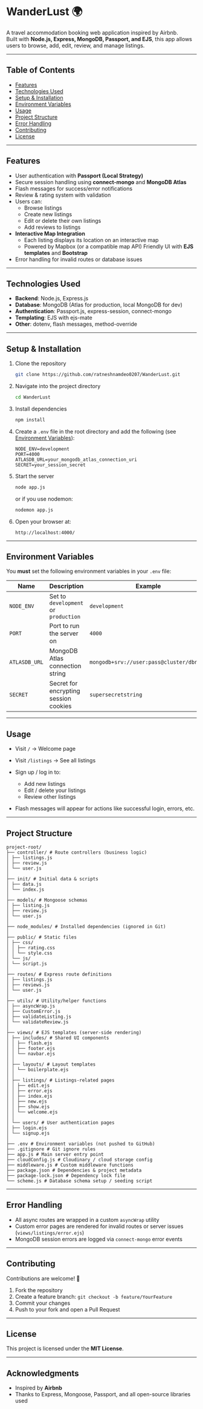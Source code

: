 # WanderLust 🌍

A travel accommodation booking web application inspired by Airbnb.  
Built with **Node.js, Express, MongoDB, Passport, and EJS**, this app allows users to browse, add, edit, review, and manage listings.  

---

## Table of Contents

- [Features](#features)  
- [Technologies Used](#technologies-used)  
- [Setup & Installation](#setup--installation)  
- [Environment Variables](#environment-variables)  
- [Usage](#usage)  
- [Project Structure](#project-structure)  
- [Error Handling](#error-handling)  
- [Contributing](#contributing)  
- [License](#license)  

---

## Features

- User authentication with **Passport (Local Strategy)**  
- Secure session handling using **connect-mongo** and **MongoDB Atlas**  
- Flash messages for success/error notifications
- Review & rating system with validation 
- Users can:  
  - Browse listings  
  - Create new listings  
  - Edit or delete their own listings  
  - Add reviews to listings  
- **Interactive Map Integration**  
  - Each listing displays its location on an interactive map  
  - Powered by Mapbox (or a compatible map API)  Friendly UI with **EJS templates** and **Bootstrap**  
- Error handling for invalid routes or database issues  

---

## Technologies Used

- **Backend**: Node.js, Express.js  
- **Database**: MongoDB (Atlas for production, local MongoDB for dev)  
- **Authentication**: Passport.js, express-session, connect-mongo  
- **Templating**: EJS with ejs-mate  
- **Other**: dotenv, flash messages, method-override  

---

## Setup & Installation

1. Clone the repository  
   ```bash
   git clone https://github.com/ratneshnamdeo0207/WanderLust.git


2. Navigate into the project directory

   ```bash
   cd WanderLust
   ```

3. Install dependencies

   ```bash
   npm install
   ```

4. Create a `.env` file in the root directory and add the following (see [Environment Variables](#environment-variables)):

   ```env
   NODE_ENV=development
   PORT=4000
   ATLASDB_URL=your_mongodb_atlas_connection_uri
   SECRET=your_session_secret
   ```

5. Start the server

   ```bash
   node app.js
   ```

   or if you use nodemon:

   ```bash
   nodemon app.js
   ```

6. Open your browser at:

   ```
   http://localhost:4000/
   ```

---

## Environment Variables

You **must** set the following environment variables in your `.env` file:

| Name          | Description                           | Example                                  |
| ------------- | ------------------------------------- | ---------------------------------------- |
| `NODE_ENV`    | Set to `development` or `production`  | `development`                            |
| `PORT`        | Port to run the server on             | `4000`                                   |
| `ATLASDB_URL` | MongoDB Atlas connection string       | `mongodb+srv://user:pass@cluster/dbname` |
| `SECRET`      | Secret for encrypting session cookies | `supersecretstring`                      |

---

## Usage

* Visit `/` → Welcome page
* Visit `/listings` → See all listings
* Sign up / log in to:

  * Add new listings
  * Edit / delete your listings
  * Review other listings
* Flash messages will appear for actions like successful login, errors, etc.

---

## Project Structure

```
project-root/
├── controller/ # Route controllers (business logic)
│ ├── listings.js
│ ├── review.js
│ └── user.js
│
├── init/ # Initial data & scripts
│ ├── data.js
│ └── index.js
│
├── models/ # Mongoose schemas
│ ├── listing.js
│ ├── review.js
│ └── user.js
│
├── node_modules/ # Installed dependencies (ignored in Git)
│
├── public/ # Static files
│ ├── css/
│ │ ├── rating.css
│ │ └── style.css
│ └── js/
│ └── script.js
│
├── routes/ # Express route definitions
│ ├── listings.js
│ ├── reviews.js
│ └── user.js
│
├── utils/ # Utility/helper functions
│ ├── asyncWrap.js
│ ├── CustomError.js
│ ├── validateListing.js
│ └── validateReview.js
│
├── views/ # EJS templates (server-side rendering)
│ ├── includes/ # Shared UI components
│ │ ├── flash.ejs
│ │ ├── footer.ejs
│ │ └── navbar.ejs
│ │
│ ├── layouts/ # Layout templates
│ │ └── boilerplate.ejs
│ │
│ ├── listings/ # Listings-related pages
│ │ ├── edit.ejs
│ │ ├── error.ejs
│ │ ├── index.ejs
│ │ ├── new.ejs
│ │ ├── show.ejs
│ │ └── welcome.ejs
│ │
│ └── users/ # User authentication pages
│ ├── login.ejs
│ └── signup.ejs
│
├── .env # Environment variables (not pushed to GitHub)
├── .gitignore # Git ignore rules
├── app.js # Main server entry point
├── cloudConfig.js # Cloudinary / cloud storage config
├── middleware.js # Custom middleware functions
├── package.json # Dependencies & project metadata
├── package-lock.json # Dependency lock file
└── scheme.js # Database schema setup / seeding script
```

---

## Error Handling

* All async routes are wrapped in a custom `asyncWrap` utility
* Custom error pages are rendered for invalid routes or server issues (`views/listings/error.ejs`)
* MongoDB session errors are logged via `connect-mongo` error events

---

## Contributing

Contributions are welcome! 🎉

1. Fork the repository
2. Create a feature branch: `git checkout -b feature/YourFeature`
3. Commit your changes
4. Push to your fork and open a Pull Request

---

## License

This project is licensed under the **MIT License**.

---

## Acknowledgments

* Inspired by **Airbnb**
* Thanks to Express, Mongoose, Passport, and all open-source libraries used

```


